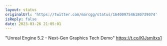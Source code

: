 ```yaml
---
layout: status
originalUrl: 'https://twitter.com/marcgg/status/1640097546180739074'
isReply: false
date: 2023-03-26 21:05:01
---
```


"Unreal Engine 5.2 - Next-Gen Graphics Tech Demo" https://t.co/KlJsmltxs1
